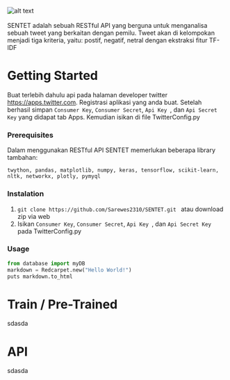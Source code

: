![alt text](https://raw.githubusercontent.com/Sarewes2310/SENTET/master/static/asset/Logo/SENTET_2.png?token=AVp8RroIPfI2JxAkhoiin7WnAQvqSRycks5cZA6qwA%3D%3D)
<br><br>
SENTET adalah sebuah RESTful API yang berguna untuk menganalisa sebuah tweet yang berkaitan dengan pemilu. Tweet akan di kelompokan menjadi tiga kriteria, yaitu: postif, negatif, netral dengan ekstraksi fitur TF-IDF 
# Getting Started
Buat terlebih dahulu api pada halaman developer twitter https://apps.twitter.com. Registrasi aplikasi yang anda buat.
Setelah berhasil simpan ```Consumer Key```, ```Consumer Secret```, ```Api Key ```, dan ```Api Secret Key``` yang didapat tab Apps.
Kemudian isikan di file TwitterConfig.py

### Prerequisites
Dalam menggunakan RESTful API SENTET memerlukan beberapa library tambahan:
```
twython, pandas, matplotlib, numpy, keras, tensorflow, scikit-learn, nltk, networkx, plotly, pymyql
```

### Instalation

1. ```git clone https://github.com/Sarewes2310/SENTET.git ``` atau download zip via web
2. Isikan ```Consumer Key```, ```Consumer Secret```, ```Api Key ```, dan ```Api Secret Key``` pada TwitterConfig.py

### Usage 
```python
from database import myDB
markdown = Redcarpet.new("Hello World!")
puts markdown.to_html
```
# Train / Pre-Trained
sdasda
# API
sdasda
